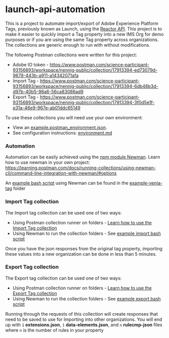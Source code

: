 # launch-api-automation

This is a project to automate import/export of Adobe Experience Platform Tags, previously known as Launch, using the [Reactor API](https://www.adobe.io/experience-platform-apis/references/reactor/). This project is to make it easier to quickly import a Tag property into a new IMS Org for demo purposes or if you are using the same Tag property across organizations. The collections are generic enough to run with without modifications. 

The following Postman collections were written for this project:

* Adobe IO token - https://www.postman.com/science-participant-93156893/workspace/nennig-public/collection/17913394-ed73079d-9678-443b-a911-a14342071afa
* Import Tag - https://www.postman.com/science-participant-93156893/workspace/nennig-public/collection/17913394-6db48b3d-d97b-40b5-98a6-56ca83086ad9
* Export Tag - https://www.postman.com/science-participant-93156893/workspace/nennig-public/collection/17913394-3f0d5e1f-e31a-46e9-967e-ab01ddc65149

To use these collections you will need use your own environment:

* View an [example.postman_environment.json](example.postman_environment.json). 
* See configuration instructions: [environment.md](environment.md) 

### Automation

Automation can be easily achieved using the [npm module Newman](https://www.npmjs.com/package/newman). Learn how to use newman in your own project: https://learning.postman.com/docs/running-collections/using-newman-cli/command-line-integration-with-newman/#options

An [example bash script](example-venia-tag/import-venia-tag.sh) using Newman can be found in the [example-venia-tag](example-vena-tag) folder

### Import Tag collection

The Import tag collection can be used one of two ways:

* Using Postman collection runner on folders - [Learn how to use the Import Tag collection](importTagCollection.md)
* Using Newman to run the collection folders - See [example import bash script](example-venia-tag/import-venia-tag.sh)

Once you have the json responses from the original tag property, importing these values into a new organization can be done in less than 5 minutes. 

### Export Tag collection

The Export tag collection can be used one of two ways:

* Using Postman collection runner on folders - [Learn how to use the Export Tag collection](exportTagCollection.md)
* Using Newman to run the collection folders - See [example export bash script](example-venia-tag/export-venia-tag.sh)

Running through the requests of this collection will create responses that need to be saved to use for Importing into other organizations. You will end up with `1` **extensions.json**, `1` **data-elements.json**, and `n` **rulecmp-json** files where `n` is the number of rules in your property

